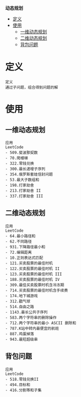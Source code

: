 **动态规划**
- [定义](#定义)
- [使用](#使用)
  - [一维动态规划](#一维动态规划)
  - [二维动态规划](#二维动态规划)
  - [背包问题](#背包问题)

# 定义 #
```
定义
通过子问题，组合得到问题的解
```

# 使用 #
## 一维动态规划 ##
```
应用
LeetCode
- 509.斐波那契数
- 70.爬楼梯
- 322.零钱兑换
- 300.最长递增子序列
- 354.俄罗斯套娃信封问题
- 53.最大子数组和
- 198.打家劫舍
- 213.打家劫舍 II
- 337.打家劫舍 III
```

## 二维动态规划 ##
```
应用  
LeetCode
- 64.最小路径和
- 62.不同路径
- 931.下降路径最小和
- 72.编辑距离
- 10.正则表达式匹配
- 121.买卖股票的最佳时机
- 122.买卖股票的最佳时机 II
- 123.买卖股票的最佳时机 III
- 188.买卖股票的最佳时机 IV
- 309.最佳买卖股票时机含冷冻期
- 714.买卖股票的最佳时机含手续费
- 174.地下城游戏
- 312.戳气球
- 514.自由之路
- 1143.最长公共子序列
- 583.两个字符串的删除操作
- 712.两个字符串的最小 ASCII 删除和
- 787.K站中转内最便宜的航班
- 887.鸡蛋掉落
- 943.最短超级串
```

## 背包问题 ##
```
应用    
LeetCode  
- 518.零钱兑换II
- 494.目标和
- 416.分割等和子集
```